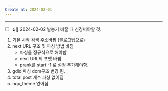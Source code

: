 ```yaml
---
Create at: 2024-02-01
---
```

---

- [ ] ⏫ 📅 2024-02-02 
발송기 바꿀 때 신경써야할 것. 
1. 기본 시작 검색 주소바뀜 (블로그텝으로)
2. next URL 구조 및 파싱 방법 바뀜
   - 파싱을 정규식으로 해야함
   - next URL의 포맷 바뀜 
   - prank를 start -1 로 설정 추가해야함.
3. gdid 파싱 dom구조 변경 됨. 
4. total post 개수 파싱 없어짐 
5. nqx_theme 없어짐. 